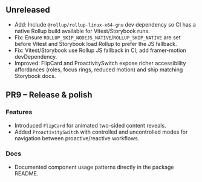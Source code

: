 ## Unreleased

- Add: Include `@rollup/rollup-linux-x64-gnu` dev dependency so CI has a native Rollup build available for Vitest/Storybook runs.
- Fix: Ensure `ROLLUP_SKIP_NODEJS_NATIVE`/`ROLLUP_SKIP_NATIVE` are set before Vitest and Storybook load Rollup to prefer the JS fallback.
- Fix: Vitest/Storybook use Rollup JS fallback in CI; add framer-motion devDependency.
- Improved: FlipCard and ProactivitySwitch expose richer accessibility affordances (roles, focus rings, reduced motion) and ship matching Storybook docs.

## PR9 – Release & polish

### Features
- Introduced `FlipCard` for animated two-sided content reveals.
- Added `ProactivitySwitch` with controlled and uncontrolled modes for navigation between proactive/reactive workflows.

### Docs
- Documented component usage patterns directly in the package README.
